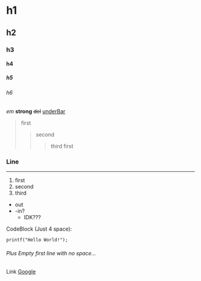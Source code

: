 <h1>h1</h1>
<h2>h2</h2>
<h3>h3</h3>
<h4>h4</h4>
<h5>h5</h5>
<h6>h6</h6>

<em>em</em>
<strong>strong</strong>
<del>del</del>
<u>underBar</u>

> first
> > second
> > > third
> first


<h3>Line</h3>
<hr/>

1. first
2. second
3. third

* out
* -in?
  * IDK???

CodeBlock (Just 4 space):

    printf("Hello World!");
    
<h6>Plus Empty first line with no space...</h6>

Link [Google][googlelink]

[googlelink]: https://google.com "google link!!"

